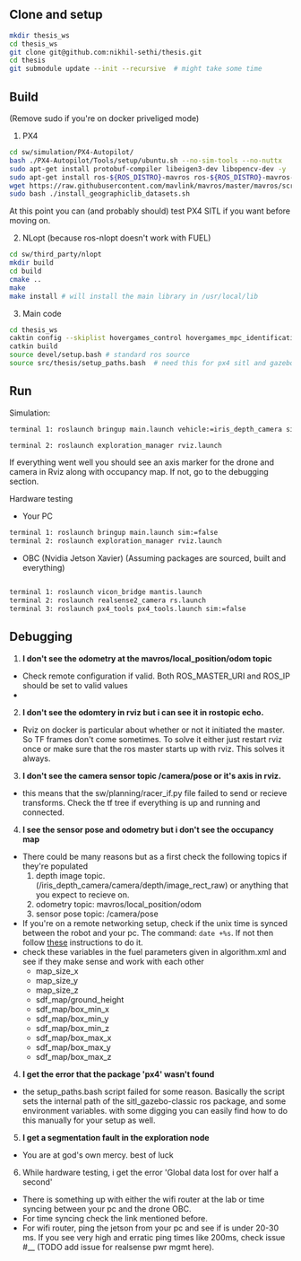 
## Clone and setup
```bash
mkdir thesis_ws
cd thesis_ws
git clone git@github.com:nikhil-sethi/thesis.git
cd thesis
git submodule update --init --recursive  # might take some time
```

## Build
(Remove sudo if you're on docker priveliged mode)

1. PX4
```bash
cd sw/simulation/PX4-Autopilot/
bash ./PX4-Autopilot/Tools/setup/ubuntu.sh --no-sim-tools --no-nuttx
sudo apt-get install protobuf-compiler libeigen3-dev libopencv-dev -y
sudo apt-get install ros-${ROS_DISTRO}-mavros ros-${ROS_DISTRO}-mavros-extras ros-${ROS_DISTRO}-mavros-msgs
wget https://raw.githubusercontent.com/mavlink/mavros/master/mavros/scripts/install_geographiclib_datasets.sh
sudo bash ./install_geographiclib_datasets.sh   
```
At this point you can (and probably should) test PX4 SITL if you want before moving on.

2. NLopt (because ros-nlopt doesn't work with FUEL)
```bash
cd sw/third_party/nlopt
mkdir build
cd build
cmake ..
make
make install # will install the main library in /usr/local/lib
```

3. Main code
```bash
cd thesis_ws
caktin config --skiplist hovergames_control hovergames_mpc_identification hovergames_sim_identification hovergames_flight_identification testbench_identification hovergames_mpc_model_mismatch minimal px4
catkin build
source devel/setup.bash # standard ros source
source src/thesis/setup_paths.bash  # need this for px4 sitl and gazebo
```

## Run

Simulation:
```bash
terminal 1: roslaunch bringup main.launch vehicle:=iris_depth_camera sim:=true

terminal 2: roslaunch exploration_manager rviz.launch
```
If everything went well you should see an axis marker for the drone and camera in Rviz along with occupancy map. If not, go to the debugging section.


Hardware testing

- Your PC
```bash
terminal 1: roslaunch bringup main.launch sim:=false
terminal 2: roslaunch exploration_manager rviz.launch
```

- OBC (Nvidia Jetson Xavier)
(Assuming packages are sourced, built and everything)
```bash

terminal 1: roslaunch vicon_bridge mantis.launch
terminal 2: roslaunch realsense2_camera rs.launch
terminal 3: roslaunch px4_tools px4_tools.launch sim:=false
```


## Debugging

1. **I don't see the odometry at the mavros/local_position/odom topic**
- Check remote configuration if valid. Both ROS_MASTER_URI and ROS_IP should be set to valid values
- 

2. **I don't see the odomtery in rviz but i can see it in rostopic echo.** 
- Rviz on docker is particular about whether or not it initiated the master. So TF frames don't come sometimes. To solve it either just restart rviz once or make sure that the ros master starts up with rviz. This solves it always.

3. **I don't see the camera sensor topic /camera/pose or it's axis in rviz.**
- this means that the sw/planning/racer_if.py file failed to send or recieve transforms. Check the tf tree if everything is up and running and connected.

4. **I see the sensor pose and odometry but i don't see the occupancy map**
- There could be many reasons but as a first check the following topics if they're populated
    1. depth image topic. (/iris_depth_camera/camera/depth/image_rect_raw) or anything that you expect to recieve on.
    2. odometry topic: mavros/local_position/odom
    3. sensor pose topic: /camera/pose
- If you're on a remote networking setup, check if the unix time is synced between the robot and your pc. The command: `date +%s`. If not then follow [these](https://github.com/cor-drone-dev/mantis-3-drone/blob/main/ros_multi_machine.md#time-synchronization) instructions to do it.
- check these variables in the fuel parameters given in algorithm.xml and see if they make sense and work with each other
    - map_size_x
    - map_size_y
    - map_size_z
    - sdf_map/ground_height
    - sdf_map/box_min_x
    - sdf_map/box_min_y
    - sdf_map/box_min_z
    - sdf_map/box_max_x
    - sdf_map/box_max_y
    - sdf_map/box_max_z

4. **I get the error that the package 'px4' wasn't found**
- the setup_paths.bash script failed for some reason. Basically the script sets the internal path of the sitl_gazebo-classic ros package, and some environment variables. with some digging you can easily find how to do this manually for your setup as well.

5. **I get a segmentation fault in the exploration node**
- You are at god's own mercy. best of luck

6. While hardware testing, i get the error 'Global data lost for over half a second' 
- There is something up with either the wifi router at the lab or time syncing between your pc and the drone OBC. 
- For time syncing check the link mentioned before. 
- For wifi router, ping the jetson from your pc and see if is under 20-30 ms. If you see very high and erratic ping times like 200ms, check issue #__ (TODO add issue for realsense pwr mgmt here). 